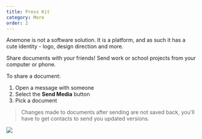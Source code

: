 ```yaml
---
title: Press Kit
category: More
order: 2
---
```


Anemone is not a software solution. It is a platform, and as such it has a cute identity - logo, design direction and more.

Share documents with your friends! Send work or school projects from your computer or phone.

To share a document:

1. Open a message with someone
2. Select the **Send Media** button
3. Pick a document

> Changes made to documents after sending are not saved back, you'll have to get contacts to send you updated versions.

![](//placehold.it/800x600)
